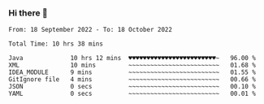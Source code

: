### Hi there 👋

<!--
**Sara-Pak/Sara-Pak** is a ✨ _special_ ✨ repository because its `README.md` (this file) appears on your GitHub profile.

Here are some ideas to get you started:

- 🔭 I’m currently working on ...
- 🌱 I’m currently learning ...
- 👯 I’m looking to collaborate on ...
- 🤔 I’m looking for help with ...
- 💬 Ask me about ...
- 📫 How to reach me: ...
- 😄 Pronouns: ...
- ⚡ Fun fact: ...
-->

<!--START_SECTION:waka-->

```text
From: 18 September 2022 - To: 18 October 2022

Total Time: 10 hrs 38 mins

Java             10 hrs 12 mins  ♥♥♥♥♥♥♥♥♥♥♥♥♥♥♥♥♥♥♥♥♥♥♥♥~   96.00 %
XML              10 mins         ~~~~~~~~~~~~~~~~~~~~~~~~~   01.68 %
IDEA_MODULE      9 mins          ~~~~~~~~~~~~~~~~~~~~~~~~~   01.55 %
GitIgnore file   4 mins          ~~~~~~~~~~~~~~~~~~~~~~~~~   00.66 %
JSON             0 secs          ~~~~~~~~~~~~~~~~~~~~~~~~~   00.10 %
YAML             0 secs          ~~~~~~~~~~~~~~~~~~~~~~~~~   00.01 %
```

<!--END_SECTION:waka-->
